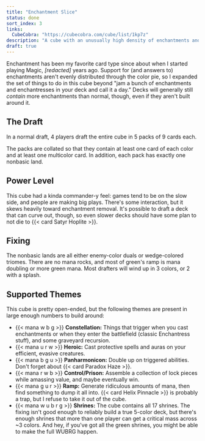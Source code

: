 ```yaml
---
title: "Enchantment Slice"
status: done
sort_index: 3
links:
  CubeCobra: "https://cubecobra.com/cube/list/1kp7z"
description: "A cube with an unusually high density of enchantments and somewhat commander-y gameplay"
draft: true
---
```


Enchantment has been my favorite card type since about when I started playing Magic, _\[redacted]_ years ago. Support for (and answers to) enchantments aren't evenly distributed through the color pie, so I expanded the set of things to do in this cube beyond "jam a bunch of enchantments and enchantresses in your deck and call it a day." Decks will generally still _contain_ more enchantments than normal, though, even if they aren't built around it.


## The Draft

In a normal draft, 4 players draft the entire cube in 5 packs of 9 cards each.

The packs are collated so that they contain at least one card of each color and at least one multicolor card. In addition, each pack has exactly one nonbasic land.


## Power Level

This cube had a kinda commander-y feel: games tend to be on the slow side, and people are making big plays. There's some interaction, but it skews heavily toward enchantment removal. It's possible to draft a deck that can curve out, though, so even slower decks should have some plan to not die to {{< card Satyr Hoplite >}}.


## Fixing

The nonbasic lands are all either enemy-color duals or wedge-colored triomes. There are no mana rocks, and most of green's ramp is mana doubling or more green mana. Most drafters will wind up in 3 colors, or 2 with a splash.


## Supported Themes

This cube is pretty open-ended, but the following themes are present in large enough numbers to build around:

  * {{< mana w b g >}} **Constellation:** Things that trigger when you cast enchantments or when they enter the battlefield (classic Enchantress stuff), and some graveyard recursion.
  * {{< mana u r w >}} **Heroic:** Cast protective spells and auras on your efficient, evasive creatures.
  * {{< mana b g u >}} **Panharmonicon:** Double up on triggered abilities. Don't forget about {{< card Paradox Haze >}}.
  * {{< mana r w b >}} **Control/Prison:** Assemble a collection of lock pieces while amassing value, and maybe eventually win.
  * {{< mana g u r >}} **Ramp:** Generate ridiculous amounts of mana, then find something to dump it all into. {{< card Helix Pinnacle >}} is probably a trap, but I refuse to take it out of the cube.
  * {{< mana w u b r g >}} **Shrines:** The cube contains all 17 shrines. The fixing isn't good enough to reliably build a true 5-color deck, but there's enough shrines that more than one player can get a critical mass across ~3 colors. And hey, if you've got all the green shrines, you might be able to make the full WUBRG happen.
